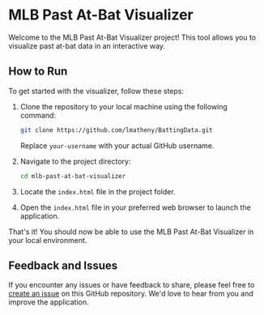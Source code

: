 
# MLB Past At-Bat Visualizer

Welcome to the MLB Past At-Bat Visualizer project! This tool allows you to visualize past at-bat data in an interactive way.

## How to Run

To get started with the visualizer, follow these steps:

1. Clone the repository to your local machine using the following command:

   ```bash
   git clone https://github.com/lmatheny/BattingData.git
   ```

   Replace `your-username` with your actual GitHub username.

2. Navigate to the project directory:

   ```bash
   cd mlb-past-at-bat-visualizer
   ```

3. Locate the `index.html` file in the project folder.

4. Open the `index.html` file in your preferred web browser to launch the application.

That's it! You should now be able to use the MLB Past At-Bat Visualizer in your local environment.

## Feedback and Issues

If you encounter any issues or have feedback to share, please feel free to [create an issue](https://github.com/your-username/mlb-past-at-bat-visualizer/issues) on this GitHub repository. We'd love to hear from you and improve the application.


